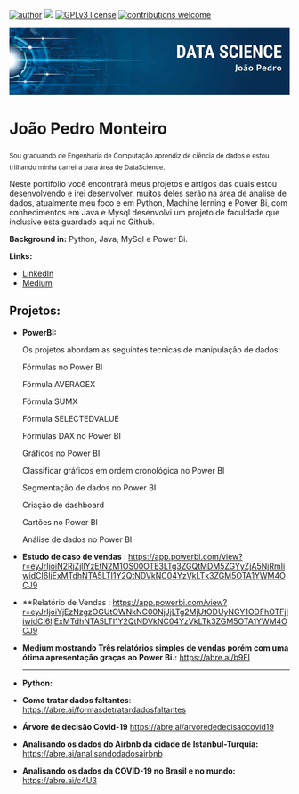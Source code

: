 [![author](https://img.shields.io/badge/author-joaopedro-red.svg)](https://www.linkedin.com/in/jo%C3%A3o-pedro-louren%C3%A7o-monteiro-57479a139/) [![](https://img.shields.io/badge/python-3.7+-blue.svg)](https://www.python.org/downloads/release/python-365/) [![GPLv3 license](https://img.shields.io/badge/License-GPLv3-blue.svg)](http://perso.crans.org/besson/LICENSE.html) [![contributions welcome](https://img.shields.io/badge/contributions-welcome-brightgreen.svg?style=flat)](https://github.com/carlosfab/data_science/issues)

<p align="center">
  <img src="banner.png" >
</p>

# João Pedro Monteiro
<sub>Sou graduando de Engenharia de Computação aprendiz de ciência de dados e estou trilhando minha carreira para área de DataScience.</sub>

Neste portifolio você encontrará meus projetos e artigos das quais estou desenvolvendo e irei desenvolver, muitos deles serão na área de analise de dados, atualmente meu foco e em Python, Machine lerning e Power Bi, com conhecimentos em Java e Mysql desenvolvi um projeto de faculdade que inclusive esta guardado aqui no Github.


**Background in:** Python, Java, MySql e Power Bi.

**Links:**
* [LinkedIn](https://www.linkedin.com/in/jo%C3%A3o-pedro-louren%C3%A7o-monteiro-57479a139/)
* [Medium](https://medium.com/@joaopedromonteiro2014)


## Projetos:
* **PowerBI:**

  Os projetos abordam as seguintes tecnicas de manipulação de dados:

  Fórmulas no Power BI

  Fórmula AVERAGEX

  Fórmula SUMX

  Fórmula SELECTEDVALUE

  Fórmulas DAX no Power BI

  Gráficos no Power BI

  Classificar gráficos em ordem cronológica no Power BI

  Segmentação de dados no Power BI

  Criação de dashboard

  Cartões no Power BI

  Análise de dados no Power BI
  
* **Estudo de caso de vendas** : https://app.powerbi.com/view?r=eyJrIjoiN2RjZjllYzEtN2M1OS00OTE3LTg3ZGQtMDM5ZGYyZjA5NjRmIiwidCI6IjExMTdhNTA5LTI1Y2QtNDVkNC04YzVkLTk3ZGM5OTA1YWM4OCJ9
* **Relatório de Vendas : https://app.powerbi.com/view?r=eyJrIjoiYjEzNzgzOGUtOWNkNC00NjJjLTg2MjUtODUyNGY1ODFhOTFjIiwidCI6IjExMTdhNTA5LTI1Y2QtNDVkNC04YzVkLTk3ZGM5OTA1YWM4OCJ9  
* **Medium mostrando Três relatórios simples de vendas porém com uma ótima apresentação graças ao Power Bi.:** https://abre.ai/b9FI
  ________________________________________________________________________________________________________________________________________________________________  

* **Python:**
* **Como tratar dados faltantes**: https://abre.ai/formasdetratardadosfaltantes
* **Árvore de decisão Covid-19**  https://abre.ai/arvorededecisaocovid19
* **Analisando os dados do Airbnb da cidade de Istanbul-Turquia:** https://abre.ai/analisandodadosairbnb
* **Analisando os dados da COVID-19 no Brasil e no mundo:** https://abre.ai/c4U3
